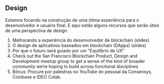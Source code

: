 ## Design

Estamos focando na construção de uma ótima experiência para o desenvolvedor e usuário final. E aqui estão alguns recursos que serão úteis de uma perspectiva de design.

1. Melhorando a experiência do desenvolvedor de blockchain (slides)
2. O design de aplicativos baseados em blockchain (DApps) (slides)
3. Por que o futuro será guiado por um "Equilíbrio de UX"
4. Check out the San Francisco Blockchain Product, Design and Development meetup group to get a sense of the kind of broader community we’re hoping to build across functional disciplines
5. Bônus: Procure por palestras no YouTube do pessoal da Consensys, Coinbase e IDEO Colab.
